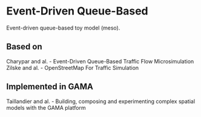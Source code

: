 # Event-Driven Queue-Based
Event-driven queue-based toy model (meso).

## Based on
Charypar and al. - Event-Driven Queue-Based Traffic Flow Microsimulation
Zilske and al. - OpenStreetMap For Traffic Simulation

## Implemented in GAMA
Taillandier and al. - Building, composing and experimenting complex spatial models with the GAMA platform

